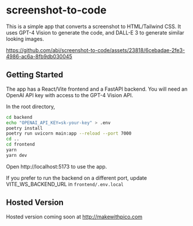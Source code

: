 # screenshot-to-code

This is a simple app that converts a screenshot to HTML/Tailwind CSS. It uses GPT-4 Vision to generate the code, and DALL-E 3 to generate similar looking images.


https://github.com/abi/screenshot-to-code/assets/23818/6cebadae-2fe3-4986-ac6a-8fb9db030045


## Getting Started

The app has a React/Vite frontend and a FastAPI backend. You will need an OpenAI API key with access to the GPT-4 Vision API.

In the root directory,

```bash
cd backend
echo "OPENAI_API_KEY=sk-your-key" > .env
poetry install
poetry run uvicorn main:app --reload --port 7000
cd ..
cd frontend
yarn
yarn dev
```

Open http://localhost:5173 to use the app.

If you prefer to run the backend on a different port, update VITE_WS_BACKEND_URL in `frontend/.env.local`

## Hosted Version

Hosted version coming soon at http://makewithpico.com
